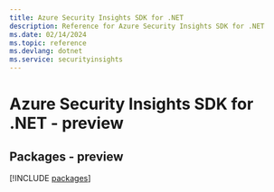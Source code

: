 ```yaml
---
title: Azure Security Insights SDK for .NET
description: Reference for Azure Security Insights SDK for .NET
ms.date: 02/14/2024
ms.topic: reference
ms.devlang: dotnet
ms.service: securityinsights
---
```

# Azure Security Insights SDK for .NET - preview
## Packages - preview
[!INCLUDE [packages](security-insights-index.md)]